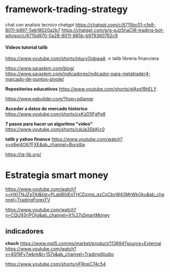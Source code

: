 # framework-trading-strategy


###
chat con analisis tecnico chatgpt
https://chatgpt.com/c/6715bc01-cfe8-8011-b997-5eb18020a2b7
https://chatgpt.com/g/g-pJz5haCIR-trading-bot-advisor/c/6715d970-0a28-8011-885b-b979360762c9

#### Videos tutorial talib
https://www.youtube.com/shorts/ntucyOqbwaA -> talib libreria financiera

https://www.sarastem.com/blog/
https://www.sarastem.com/indicadores/indicador-para-metatrader4-marcado-de-puntos-pivote/

**Repositorios educativos**
https://www.youtube.com/shorts/glAxsf9hELY


https://www.eabuilder.com/?hop=sdiamar



**Acceder a datos de mercado historico**
https://www.youtube.com/shorts/cxKzD5FgPe8


**7 pasos para hacer un algoritmo "video"**
https://www.youtube.com/shorts/caUa3SbKjc0

**talib y yahoo finance**
https://www.youtube.com/watch?v=o8ej4O67FXE&ab_channel=Bursitia

https://ta-lib.org/




# Estrategia smart money
https://www.youtube.com/watch?v=HXITNJZpTAI&list=PLabB0iEnTHCDzmq_qzCxCbvW43MrWkOku&ab_channel=TradingForexTV

https://www.youtube.com/watch?v=CQU93rjPOIg&ab_channel=It%27sSmartMoney


## indicadores
**choch**
https://www.mql5.com/es/market/product/113694?source=External
https://www.youtube.com/watch?v=4Sf9Fv7wbrk&t=157s&ab_channel=TradingStudio

https://www.youtube.com/shorts/vFRnpC74c54